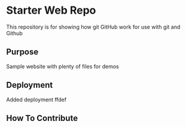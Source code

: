 # Starter Web Repo

This repository is for showing how git GitHub work for use with git and Github

## Purpose

Sample website with plenty of files for demos

## Deployment

Added deployment  ffdef

## How To Contribute